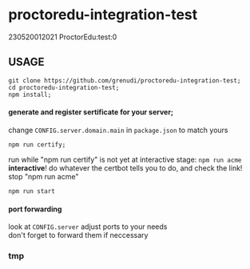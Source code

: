 # proctoredu-integration-test
230520012021 ProctorEdu:test:0  
  
## USAGE
```
git clone https://github.com/grenudi/proctoredu-integration-test;
cd proctoredu-integration-test;
npm install;
```
#### generate and register sertificate for your server;
change ```CONFIG.server.domain.main``` in ```package.json``` to match yours
```
npm run certify;
```
run while "npm run certify" is not yet at interactive stage: ```npm run acme```  
**interactive**! do whatever the certbot tells you to do, and check the link!  
stop "npm run acme"  
```
npm run start
```
#### port forwarding
look at ```CONFIG.server``` adjust ports to your needs  
don't forget to forward them if neccessary  
   
### tmp



